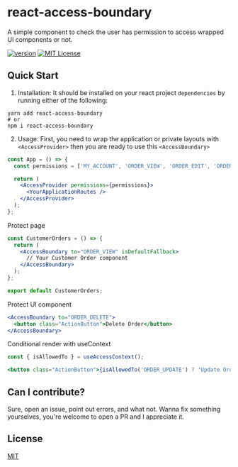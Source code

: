 # react-access-boundary

A simple component to check the user has permission to access wrapped UI components or not.

[![version][version-badge]][package]
[![MIT License][license-badge]][license]

## Quick Start

1. Installation: It should be installed on your react project `dependencies` by running either of the following:

```
yarn add react-access-boundary
# or
npm i react-access-boundary
```

2. Usage: First, you need to wrap the application or private layouts with `<AccessProvider>` then you are ready to use this `<AccessBoundary>`

```jsx
const App = () => {
  const permissions = ['MY_ACCOUNT', 'ORDER_VIEW', 'ORDER_EDIT', 'ORDER_UPDATE', 'ORDER_DELETE'];

  return (
    <AccessProvider permissions={permissions}>
      <YourApplicationRoutes />
    </AccessProvider>
  );
};
```

Protect page

```jsx
const CustomerOrders = () => {
  return (
    <AccessBoundary to="ORDER_VIEW" isDefaultFallback>
      // Your Customer Order component
    </AccessBoundary>
  );
};

export default CustomerOrders;
```

Protect UI component

```jsx
<AccessBoundary to="ORDER_DELETE">
  <button class="ActionButton">Delete Order</button>
</AccessBoundary>
```

Conditional render with useContext

```jsx
const { isAllowedTo } = useAccessContext();

<button class="ActionButton">{isAllowedTo('ORDER_UPDATE') ? 'Update Order' : 'Preview Order'}</button>;
```

## Can I contribute?

Sure, open an issue, point out errors, and what not. Wanna fix something yourselves, you're welcome to open a PR and I appreciate it.

## License

[MIT][license]

[npm]: https://www.npmjs.com
[node]: https://nodejs.org
[package]: https://www.npmjs.com/package/react-access-boundary
[version-badge]: https://img.shields.io/npm/v/react-access-boundary?style=flat-square
[license-badge]: https://img.shields.io/npm/l/react-access-boundary?style=flat-square
[license]: https://github.com/sonjoydatta/react-access-boundary/blob/main/LICENSE

